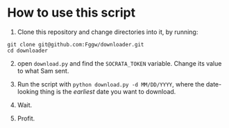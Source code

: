 # How to use this script

1. Clone this repository and change directories into it, by running:
```
git clone git@github.com:Fggw/downloader.git
cd downloader
```

2. open `download.py` and find the `SOCRATA_TOKEN` variable. Change its value to what Sam sent. 

3. Run the script with `python download.py -d MM/DD/YYYY`, where the date-looking thing is the *earliest* date you want to download.

4. Wait.

5. Profit. 
